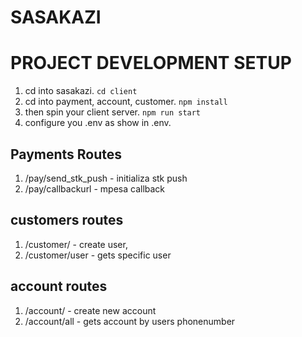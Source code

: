 # SASAKAZI

# PROJECT DEVELOPMENT SETUP

1. cd into sasakazi.
        `cd client`
2. cd into payment, account, customer.
        `npm install`
3. then spin your client server.
        `npm run start`
4. configure you .env as show in .env.


## Payments Routes
1. /pay/send_stk_push - initializa stk push
2. /pay/callbackurl - mpesa callback

## customers routes
1. /customer/ - create user,
2. /customer/user - gets specific user

## account routes
1. /account/ - create new account
2. /account/all - gets account by users phonenumber
